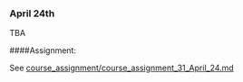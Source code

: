 ### April 24th

TBA

####Assignment:

See [course_assignment/course_assignment_31_April_24.md](https://github.com/natenolting/BUAD-3283-E-Commerce-Web-Development/blob/spring2018/course_assignment/course_assignment_31_April_24.md)
